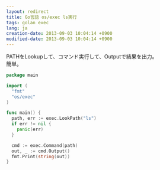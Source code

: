 ```yaml
---
layout: redirect
title: Go言語 os/exec ls実行
tags: golan exec
lang: ja
creation-date: 2013-09-03 10:04:14 +0900
modified-date: 2013-09-03 10:04:14 +0900
---
```

PATHをLookupして、コマンド実行して、Outputで結果を出力。  
簡単。

```go
package main

import (
  "fmt"
  "os/exec"
)

func main() {
  path, err := exec.LookPath("ls")
  if err != nil {
    panic(err)
  }

  cmd := exec.Command(path)
  out, _ := cmd.Output()
  fmt.Print(string(out))
}
